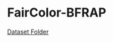 # FairColor-BFRAP

[Dataset Folder](https://drive.google.com/drive/folders/1dv10bSwwyUIAHLS5o9WAcboml6yd7GtL)
